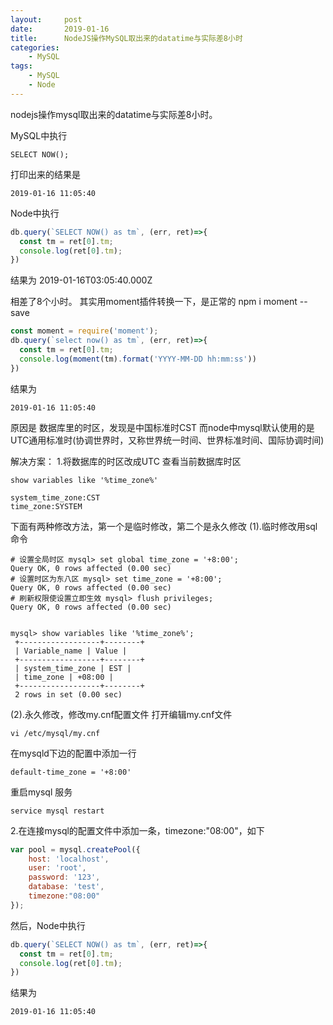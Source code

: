 ```yaml
---
layout:     post
date:       2019-01-16
title:      NodeJS操作MySQL取出来的datatime与实际差8小时
categories: 
    - MySQL
tags:
    - MySQL
    - Node
---
```


nodejs操作mysql取出来的datatime与实际差8小时。

<!--more-->


MySQL中执行

```
SELECT NOW();
```
打印出来的结果是

```
2019-01-16 11:05:40
```
Node中执行

```javascript
db.query(`SELECT NOW() as tm`, (err, ret)=>{
  const tm = ret[0].tm;
  console.log(ret[0].tm);
})
```
结果为
2019-01-16T03:05:40.000Z

相差了8个小时。
其实用moment插件转换一下，是正常的
npm i moment --save


```javascript
const moment = require('moment');
db.query(`select now() as tm`, (err, ret)=>{
  const tm = ret[0].tm;
  console.log(moment(tm).format('YYYY-MM-DD hh:mm:ss'))
})
```
结果为

```
2019-01-16 11:05:40
```

原因是
数据库里的时区，发现是中国标准时CST
而node中mysql默认使用的是UTC通用标准时(协调世界时，又称世界统一时间、世界标准时间、国际协调时间)

解决方案：
1.将数据库的时区改成UTC
查看当前数据库时区

```
show variables like '%time_zone%'
```


```
system_time_zone:CST
time_zone:SYSTEM
```

 下面有两种修改方法，第一个是临时修改，第二个是永久修改
 (1).临时修改用sql命令
 
```
# 设置全局时区 mysql> set global time_zone = '+8:00';
Query OK, 0 rows affected (0.00 sec) 
# 设置时区为东八区 mysql> set time_zone = '+8:00'; 
Query OK, 0 rows affected (0.00 sec) 
# 刷新权限使设置立即生效 mysql> flush privileges; 
Query OK, 0 rows affected (0.00 sec)
```

```

mysql> show variables like '%time_zone%';
 +------------------+--------+
 | Variable_name | Value |
 +------------------+--------+
 | system_time_zone | EST |
 | time_zone | +08:00 | 
 +------------------+--------+
 2 rows in set (0.00 sec)
```
(2).永久修改，修改my.cnf配置文件
打开编辑my.cnf文件
```
vi /etc/mysql/my.cnf
```
在mysqld下边的配置中添加一行

```
default-time_zone = '+8:00'
```
重启mysql 服务

```
service mysql restart
```
2.在连接mysql的配置文件中添加一条，timezone:"08:00"，如下

```javascript
var pool = mysql.createPool({
    host: 'localhost',
    user: 'root',
    password: '123',
    database: 'test',
    timezone:"08:00"
});
```
然后，Node中执行

```javascript
db.query(`SELECT NOW() as tm`, (err, ret)=>{
  const tm = ret[0].tm;
  console.log(ret[0].tm);
})
```
结果为

```
2019-01-16 11:05:40
```


